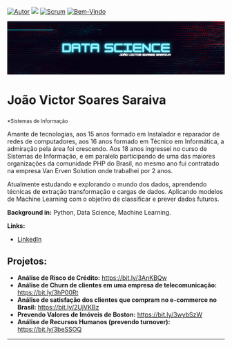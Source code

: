 [![Autor](https://img.shields.io/badge/Autor-joao-red.svg)](https://www.linkedin.com/in/jo%C3%A3o-victor-soares-saraiva-7a51481b4/) [![](https://img.shields.io/badge/python-3.7+-blue.svg)](https://www.python.org/downloads/release/python-365/) [![Scrum](https://img.shields.io/badge/Licença-Scrum-blue.svg)](https://certiprof.com/pages/scrum-foundations-professional-certificate-sfpc-ptbr) [![Bem-Vindo](https://img.shields.io/badge/Contribuição-welcome-brightgreen.svg?style=flat)](https://github.com/Joao-Victor-Soares)

<p align="center">
  <img src="banner.png" >
</p>

# João Victor Soares Saraiva
<sub>*Sistemas de Informação</sub>

Amante de tecnologias, aos 15 anos formado em Instalador e reparador de redes de computadores, aos 16 anos formado em Técnico em Informática, a admiração pela área foi crescendo. Aos 18 anos ingressei no curso de Sistemas de Informação, e em paralelo participando de uma das maiores organizações da comunidade PHP do Brasil, no mesmo ano fui contratado na empresa Van Erven Solution onde trabalhei por 2 anos.

Atualmente estudando e explorando o mundo dos dados, aprendendo técnicas de extração transformação e cargas de dados. Aplicando modelos de Machine Learning
com o objetivo de classificar e prever dados futuros.

**Background in:** Python, Data Science, Machine Learning.

**Links:**
* [LinkedIn](https://www.linkedin.com/in/jo%C3%A3o-victor-soares-saraiva-7a51481b4/)


## Projetos:

* **Análise de Risco de Crédito:** https://bit.ly/3AnKBQw
* **Análise de Churn de clientes em uma empresa de telecomunicação:** https://bit.ly/3hP00Rt
* **Análise de satisfação dos clientes que compram no e-commerce no Brasil:** https://bit.ly/2UjVKBz
* **Prevendo Valores de Imóveis de Boston:** https://bit.ly/3wybSzW
* **Análise de Recursos Humanos (prevendo turnover):** https://bit.ly/3beSSOQ

---





